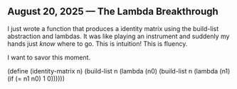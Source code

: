 ## August 20, 2025 — The Lambda Breakthrough

I just wrote a function that produces a identity matrix using the build-list abstraction and lambdas.
It was like playing an instrument and suddenly my hands just *know* where to go.
This is intuition! This is fluency.

I want to savor this moment.

(define (identity-matrix n)
  (build-list
   n
   (lambda (n0)
     (build-list
      n
      (lambda (n1) (if (= n1 n0) 1 0))))))

